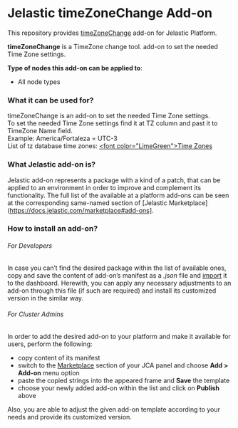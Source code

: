 # Jelastic timeZoneChange Add-on

This repository provides [timeZoneChange](http://jelastic.com/) add-on for Jelastic Platform.


**timeZoneChange** is a TimeZone change tool. add-on to set the needed Time Zone settings.

**Type of nodes this add-on can be applied to**:
- All node types

### What it can be used for?
timeZoneChange is an add-on to set the needed Time Zone settings.
<br />
To set the needed Time Zone settings find it at TZ column and past it to TimeZone Name field.
<br />
Example: America/Fortaleza = UTC-3
<br />
List of tz database time zones: <a href='https://www.google.com/fusiontables/DataSource?docid=1qJ-l1_iImMjq0pQvVquN8j5pSo7HhwAxd5NfwQc'><font color=\"LimeGreen\">Time Zones</a>


### What Jelastic add-on is?

Jelastic add-on represents a package with a kind of a patch, that can be applied to an environment in order to improve and complement its functionality. The full list of the available at a platform add-ons can be seen at the corresponding same-named section of [Jelastic Marketplace](https://docs.jelastic.com/marketplace#add-ons].

### How to install an add-on?
###### For Developers

In case you can’t find the desired package within the list of available ones, copy and save the content of add-on’s manifest as a *.json* file and [import](https://docs.jelastic.com/environment-export-import#import) it to the dashboard. Herewith, you can apply any necessary adjustments to an add-on through this file (if such are required) and install its customized version in the similar way.

###### For Cluster Admins

In order to add the desired add-on to your platform and make it available for users, perform the following:
- copy content of its manifest 
- switch to the [Marketplace](http://ops-docs.jelastic.com/marketplace-46) section of your JCA panel and choose **Add > Add-on** menu option
- paste the copied strings into the appeared frame and **Save** the template
- choose your newly added add-on within the list and click on **Publish** above

Also, you are able to adjust the given add-on template according to your needs and provide its customized version.